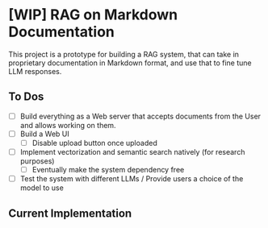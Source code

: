 # [WIP] RAG on Markdown Documentation

This project is a prototype for building a RAG system, that can take in proprietary documentation in Markdown format, and use that to fine tune LLM responses.

## To Dos
- [ ] Build everything as a Web server that accepts documents from the User and allows working on them.
- [ ] Build a Web UI
  - [ ] Disable upload button once uploaded
- [ ] Implement vectorization and semantic search natively (for research purposes)
  - [ ] Eventually make the system dependency free
- [ ] Test the system with different LLMs / Provide users a choice of the model to use

## Current Implementation
